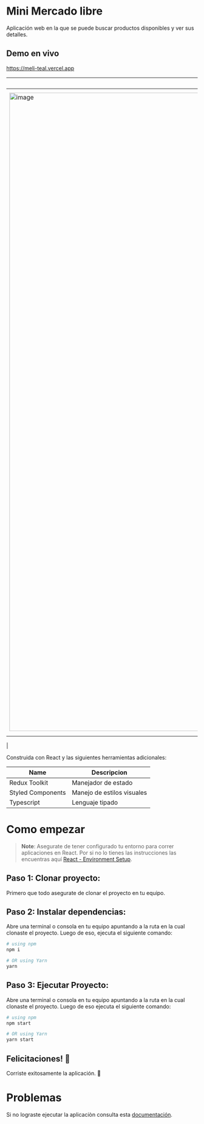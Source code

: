 # Mini Mercado libre

Aplicación web en la que se puede buscar productos disponibles y ver sus detalles.

## Demo en vivo

https://meli-teal.vercel.app

| Visual del Listado de items | Visual del detalle del item |
| ---      | ---       |
| <img width="1682" alt="image" src="https://github.com/kremvalo/mercadolibre/assets/32576306/90325d6a-7f20-47fd-8a33-9ab6eaa0bee4"> | <img width="1699" alt="image" src="https://github.com/kremvalo/mercadolibre/assets/32576306/8142a408-5681-488e-88d8-fc315ff6ff03">
 | 

Construida con React y las siguientes herramientas adicionales: 

| Name     | Descripcion |
| ---      | ---       |
| Redux Toolkit | Manejador de estado |
| Styled Components     | Manejo de estilos visuales        |
| Typescript     | Lenguaje tipado        |


# Como empezar

>**Note**: Asegurate de tener configurado tu entorno para correr aplicaciones en React. Por si no lo tienes las instrucciones las encuentras aquí [React - Environment Setup](https://es.react.dev/learn/installation).


## Paso 1: Clonar proyecto: 

Primero que todo asegurate de clonar el proyecto en tu equipo. 

## Paso 2: Instalar dependencias: 

Abre una terminal o consola en tu equipo apuntando a la ruta en la cual clonaste el proyecto. 
Luego de eso, ejecuta el siguiente comando: 

```bash
# using npm
npm i

# OR using Yarn
yarn
```

## Paso 3: Ejecutar Proyecto: 

Abre una terminal o consola en tu equipo apuntando a la ruta en la cual clonaste el proyecto. 
Luego de eso ejecuta el siguiente comando: 

```bash
# using npm
npm start

# OR using Yarn
yarn start
```

## Felicitaciones! :tada:

Corriste exitosamente la aplicación. :partying_face:

# Problemas

Si no lograste ejecutar la aplicaciòn consulta esta [documentación](https://es.react.dev/reference/react).
